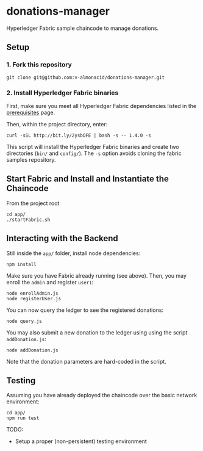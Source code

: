 # donations-manager

Hyperledger Fabric sample chaincode to manage donations.

## Setup

### 1. Fork this repository
```
git clone git@github.com:v-almonacid/donations-manager.git
```
### 2. Install Hyperledger Fabric binaries
First, make sure you meet all Hyperledger Fabric dependencies listed
in the [prerequisites](https://hyperledger-fabric.readthedocs.io/en/latest/prereqs.html) page.

Then, within the project directory, enter:
```
curl -sSL http://bit.ly/2ysbOFE | bash -s -- 1.4.0 -s
```
This script will install the Hyperledger Fabric binaries and create two directories (`bin/` and `config/`). The `-s` option avoids cloning the fabric samples repository.

## Start Fabric and Install and Instantiate the Chaincode
From the project root
```
cd app/
./startFabric.sh
```
## Interacting with the Backend
Still inside the `app/` folder, install node dependencies:
```
npm install
```
Make sure you have Fabric already running (see above).
Then, you may enroll the `admin` and register `user1`:
```
node enrollAdmin.js
node registerUser.js
```
You can now query the ledger to see the registered donations:
```
node query.js
```
You may also submit a new donation to the ledger using using the script `addDonation.js`:
```
node addDonation.js
```
Note that the donation parameters are hard-coded in the script.

## Testing
Assuming you have already deployed the chaincode over the basic network environment:
```
cd app/
npm run test
```

TODO:
  - Setup a proper (non-persistent) testing environment
